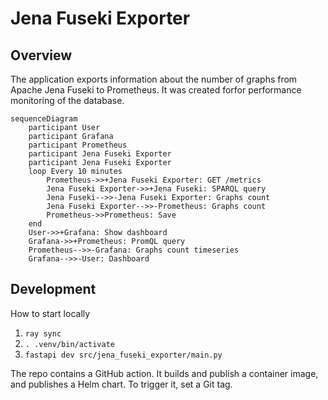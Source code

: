 # Jena Fuseki Exporter

## Overview

The application exports information about the number of graphs from Apache Jena Fuseki to Prometheus. It was created forfor performance monitoring of the database.

```mermaid
sequenceDiagram
    participant User
    participant Grafana
    participant Prometheus
    participant Jena Fuseki Exporter
    participant Jena Fuseki Exporter
    loop Every 10 minutes
        Prometheus->>+Jena Fuseki Exporter: GET /metrics
        Jena Fuseki Exporter->>+Jena Fuseki: SPARQL query
        Jena Fuseki-->>-Jena Fuseki Exporter: Graphs count
        Jena Fuseki Exporter-->>-Prometheus: Graphs count
        Prometheus->>Prometheus: Save
    end
    User->>+Grafana: Show dashboard
    Grafana->>+Prometheus: PromQL query
    Prometheus-->>-Grafana: Graphs count timeseries
    Grafana-->>-User: Dashboard
```

## Development
How to start locally
1. `ray sync`
1. `. .venv/bin/activate`
1. `fastapi dev src/jena_fuseki_exporter/main.py`

The repo contains a GitHub action. It builds and publish a container image, and publishes a Helm chart. To trigger it, set a Git tag.
